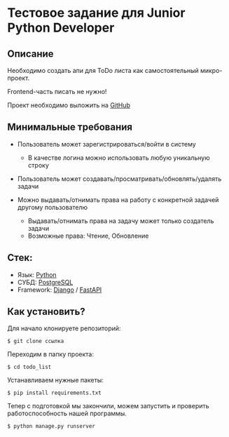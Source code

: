 # Тестовое задание для Junior Python Developer

## Описание

Необходимо создать апи для ToDo листа как самостоятельный микро-проект.

Frontend-часть писать не нужно!

Проект необходимо выложить на [GitHub](https://github.com)

## Минимальные требования

- Пользователь может зарегистрироваться/войти в систему

  - В качестве логина можно использовать любую уникальную строку

- Пользователь может создавать/просматривать/обновлять/удалять задачи

- Можно выдавать/отнимать права на работу с конкретной задачей другому пользователю
  - Выдавать/отнимать права на задачу может только создатель задачи
  - Возможные права: Чтение, Обновление


## Стек:

- Язык: [Python](https://www.python.org/)
- СУБД: [PostgreSQL](https://www.postgresql.org)
- Framework: [Django](https://www.djangoproject.com/) / [FastAPI](https://fastapi.tiangolo.com/)

## Как установить?
Для начало клонируете репозиторий:

```$ git clone ссылка ```

Переходим в папку проекта: 

```$ cd todo_list ```

Устанавливаем нужные пакеты:

```$ pip install requirements.txt ```

Тепер с подготовкой мы закончили, можем запустить и проверить работоспособность нашей программы.

```$ python manage.py runserver ```






